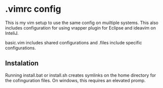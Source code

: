 # .vimrc config
This is my vim setup to use the same config on muiltiple systems. 
This also includes configuration for using vrapper plugin for Eclipse and ideavim on InteliJ. 

basic.vim includes shared configurations and .files include specific configurations.


## Instalation
Running install.bat or install.sh creates symlinks on the home directory for the cofinguration files. On windows, this requires an elevated promp.  
